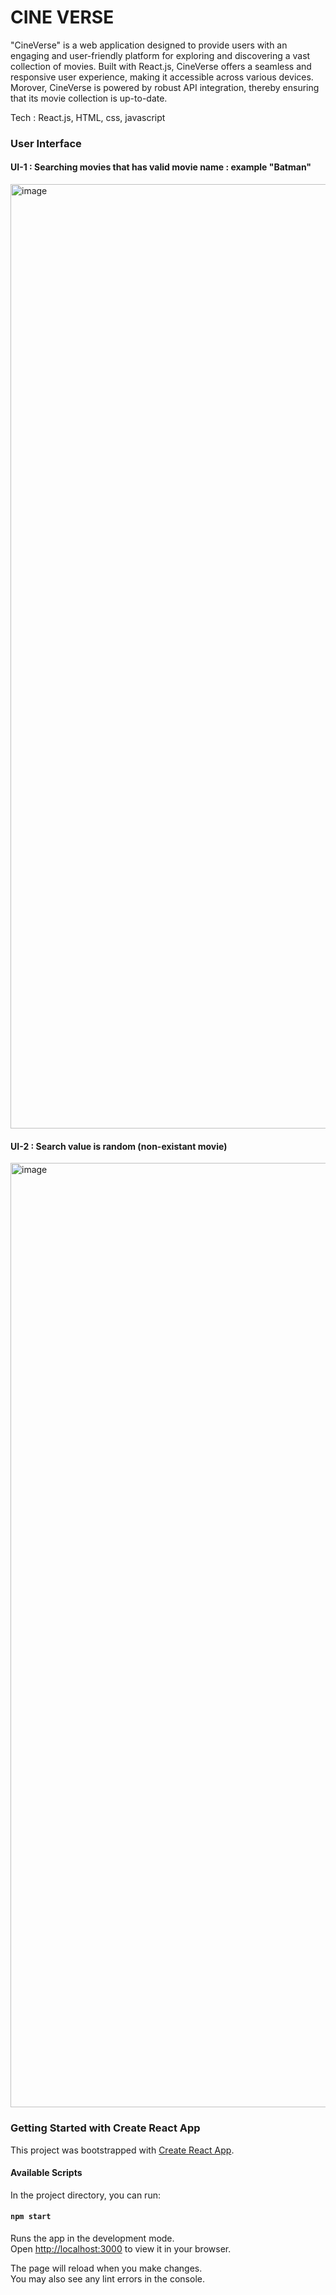 # CINE VERSE
"CineVerse" is a web application designed to provide users with an engaging and user-friendly platform for exploring and discovering a vast collection of movies. Built with React.js, CineVerse offers a seamless and responsive user experience, making it accessible across various devices. Morover, CineVerse is powered by robust API integration, thereby ensuring that its movie collection is up-to-date.

Tech : React.js, HTML, css, javascript

### User Interface

#### UI-1 : Searching movies that has valid movie name : example "Batman"
<img width="1511" alt="image" src="https://github.com/tejal04/webdev-reactjs-movies/assets/24776826/683f1dbc-011b-4a6d-857d-af30fc48c670">

#### UI-2 : Search value is random (non-existant movie)
<img width="1511" alt="image" src="https://github.com/tejal04/webdev-reactjs-movies/assets/24776826/fedb2b09-5b82-4ca0-a812-1322bcadd29f">


### Getting Started with Create React App
This project was bootstrapped with [Create React App](https://github.com/facebook/create-react-app).

#### Available Scripts
In the project directory, you can run:
#### `npm start`
Runs the app in the development mode.\
Open [http://localhost:3000](http://localhost:3000) to view it in your browser.

The page will reload when you make changes.\
You may also see any lint errors in the console.
